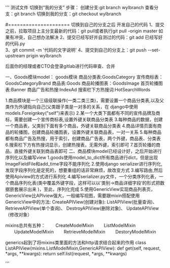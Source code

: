 '''
测试文件
切换到“我的分支”
步骤：
创建分支:git branch wylbranch
查看分支：git branch
切换到我的分支：git checkout wylbranch

#=====================
切换到自己的分支之后
开发自己的代码
1、提交之前，拉取项目上主分支最新的代码：git pull或者执行git pull -origin master
如果有冲突，自己想办法解决
2、提交已经写好并自测过的代码：git add 已经写好的代码.py     
3、git commit -m '代码的文字说明'
4、提交到自己的分支上：git push --set-upstream prigin wylbranch

后面你的经理或者CTO会登录gitlab进行代码审查、合并


一、Goods模块model：
goods模块
商品分类表:GoodsCategory
宣传商标表：GoodsCategoryBrand
商品表:Goods
商品轮播图表：GoodsImage
首页轮播图表:Banner
商品广告和热搜:IndexAd
搜索栏下方热搜词:HotSearchWords

1.商品模块是一个三级级联操作(一类二类三类)，需要设置一个商品分类表,以及父类作为外键指向自己(父类跟子类是一对多的关系，在
django中使用models.Foreignkey("self")来表示)
2.某一个大类下面都有不同的宣传品牌及商标，需要创建一个宣传商标表,设置外键关联商品分类表
3.每种商品的数据，创建一个商品表，父类别下面有多个商品，外键关联商品分类表
4.商品详情页面有商品的轮播图，创建商品轮播图表，设置外键关联商品表，一对一关系
5.每种商品都有商品广告及热搜，用于索引，创建商品广告表，两个外键，商品表、分类表
6.搜索栏下方有热搜词显示，创建热搜表，无需外键，索引即可
7.首页轮播的商品，直接外键关联到商品表即可
二、商品模块model已经设计好，之后开始进行序列化以及编写view
1.goods使用model_to_dict所有商品进行dict，但是出现ImageFieldFile和add_time字段不能序列化
2.使用django  serializer进行序列化,发现字段序列化是定死的，想要重组的话非常麻烦，故改变方式
3.编写路由,然后使用Apiview的方式进行系列化
4.编写serializer.py文件，一个分类序列化表，一个商品序列化表(类中覆盖外键字段，这样可以以‘类别->商品详细字段’的形式把数据嵌套展示出来
)，至此，序列化完成
5.使用GenericView实现商品列表页，GenericView比APIview强大，一般编写视图，需要跟mixin搭配使用
GenericView中的方法:
    CreateAPIView(创建对象):
    ListAPIView(批量查询)、
    RetrieveAPIView(单个查询)、
    DestroyAPIView(删除对象)、
    UpdateAPIView（修改对象）

mixins总共有五种：
　　CreateModelMixin
　　ListModelMixin
　　UpdateModelMixin
　　RetrieveModelMixin
　　DestoryModelMixin

generics起到了将mixins类里面的方法和http请求结合起来的作用
class ListAPIView(mixins.ListModelMixin,GenericAPIView):
    def get(self, request, *args, **kwargs):
        return self.list(request, *args, **kwargs)



'''
